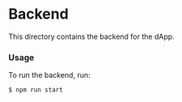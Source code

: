 # Backend

This directory contains the backend for the dApp.

### Usage


To run the backend, run:

```bash
$ npm run start
```
